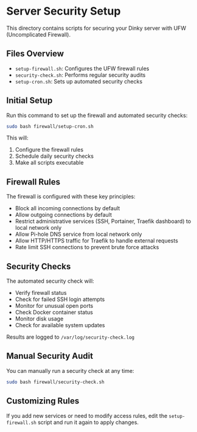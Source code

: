 # Server Security Setup

This directory contains scripts for securing your Dinky server with UFW (Uncomplicated Firewall).

## Files Overview

- `setup-firewall.sh`: Configures the UFW firewall rules
- `security-check.sh`: Performs regular security audits
- `setup-cron.sh`: Sets up automated security checks

## Initial Setup

Run this command to set up the firewall and automated security checks:

```bash
sudo bash firewall/setup-cron.sh
```

This will:
1. Configure the firewall rules
2. Schedule daily security checks
3. Make all scripts executable

## Firewall Rules

The firewall is configured with these key principles:
- Block all incoming connections by default
- Allow outgoing connections by default
- Restrict administrative services (SSH, Portainer, Traefik dashboard) to local network only
- Allow Pi-hole DNS service from local network only
- Allow HTTP/HTTPS traffic for Traefik to handle external requests
- Rate limit SSH connections to prevent brute force attacks

## Security Checks

The automated security check will:
- Verify firewall status
- Check for failed SSH login attempts
- Monitor for unusual open ports
- Check Docker container status
- Monitor disk usage
- Check for available system updates

Results are logged to `/var/log/security-check.log`

## Manual Security Audit

You can manually run a security check at any time:

```bash
sudo bash firewall/security-check.sh
```

## Customizing Rules

If you add new services or need to modify access rules, edit the `setup-firewall.sh` script and run it again to apply changes. 